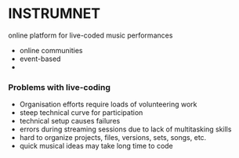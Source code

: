 # INSTRUMNET
online platform for live-coded music performances

- online communities
- event-based
- 

### Problems with live-coding

- Organisation efforts require loads of volunteering work
- steep technical curve for participation
- technical setup causes failures
- errors during streaming sessions due to lack of multitasking skills
- hard to organize projects, files, versions, sets, songs, etc.
- quick musical ideas may take long time to code
